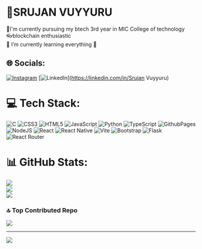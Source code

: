 # 💫SRUJAN VUYYURU
 🔭I'm currently pursuing my btech 3rd year in MIC College of technology<br>  👓blockchain enthusiastic<br>🌱 I’m currently learning everything 🤣


## 🌐 Socials:
[![Instagram](https://img.shields.io/badge/Instagram-%23E4405F.svg?logo=Instagram&logoColor=white)](https://instagram.com/srujanvyr) [![LinkedIn](https://img.shields.io/badge/LinkedIn-%230077B5.svg?logo=linkedin&logoColor=white)](https://linkedin.com/in/Srujan Vuyyuru) 

# 💻 Tech Stack:
![C](https://img.shields.io/badge/c-%2300599C.svg?style=for-the-badge&logo=c&logoColor=white) ![CSS3](https://img.shields.io/badge/css3-%231572B6.svg?style=for-the-badge&logo=css3&logoColor=white) ![HTML5](https://img.shields.io/badge/html5-%23E34F26.svg?style=for-the-badge&logo=html5&logoColor=white) ![JavaScript](https://img.shields.io/badge/javascript-%23323330.svg?style=for-the-badge&logo=javascript&logoColor=%23F7DF1E) ![Python](https://img.shields.io/badge/python-3670A0?style=for-the-badge&logo=python&logoColor=ffdd54) ![TypeScript](https://img.shields.io/badge/typescript-%23007ACC.svg?style=for-the-badge&logo=typescript&logoColor=white) ![GithubPages](https://img.shields.io/badge/github%20pages-121013?style=for-the-badge&logo=github&logoColor=white) ![NodeJS](https://img.shields.io/badge/node.js-6DA55F?style=for-the-badge&logo=node.js&logoColor=white) ![React](https://img.shields.io/badge/react-%2320232a.svg?style=for-the-badge&logo=react&logoColor=%2361DAFB) ![React Native](https://img.shields.io/badge/react_native-%2320232a.svg?style=for-the-badge&logo=react&logoColor=%2361DAFB) ![Vite](https://img.shields.io/badge/vite-%23646CFF.svg?style=for-the-badge&logo=vite&logoColor=white) ![Bootstrap](https://img.shields.io/badge/bootstrap-%238511FA.svg?style=for-the-badge&logo=bootstrap&logoColor=white) ![Flask](https://img.shields.io/badge/flask-%23000.svg?style=for-the-badge&logo=flask&logoColor=white) ![React Router](https://img.shields.io/badge/React_Router-CA4245?style=for-the-badge&logo=react-router&logoColor=white)
# 📊 GitHub Stats:
![](https://github-readme-stats.vercel.app/api?username=VuyyuruSrujan&theme=dark&hide_border=false&include_all_commits=false&count_private=false)<br/>
![](https://github-readme-streak-stats.herokuapp.com/?user=VuyyuruSrujan&theme=dark&hide_border=false)<br/>
![](https://github-readme-stats.vercel.app/api/top-langs/?username=VuyyuruSrujan&theme=dark&hide_border=false&include_all_commits=false&count_private=false&layout=compact)

### 🔝 Top Contributed Repo
![](https://github-contributor-stats.vercel.app/api?username=VuyyuruSrujan&limit=5&theme=dark&combine_all_yearly_contributions=true)

---
[![](https://visitcount.itsvg.in/api?id=VuyyuruSrujan&icon=0&color=0)](https://visitcount.itsvg.in)

<!-- Proudly created with GPRM ( https://gprm.itsvg.in ) -->